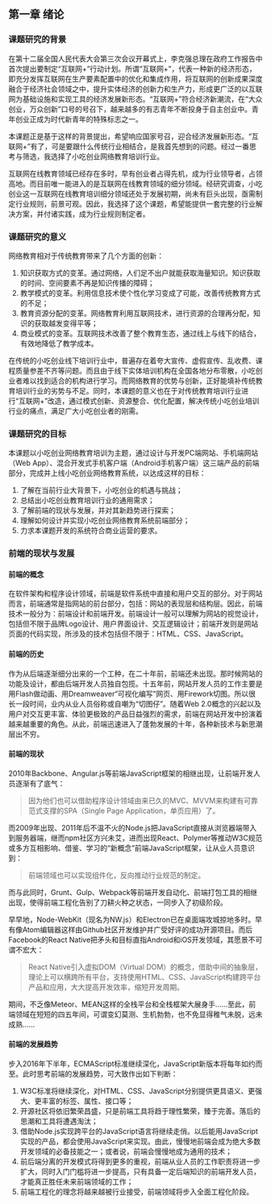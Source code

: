 ## 第一章 绪论

### 课题研究的背景

在第十二届全国人民代表大会第三次会议开幕式上，李克强总理在政府工作报告中首次提出要制定“互联网+”行动计划。所谓“互联网+”，代表一种新的经济形态，即充分发挥互联网在生产要素配置中的优化和集成作用，将互联网的创新成果深度融合于经济社会领域之中，提升实体经济的创新力和生产力，形成更广泛的以互联网为基础设施和实现工具的经济发展新形态。“互联网+”符合经济新潮流，在“大众创业，万众创新”口号的号召下，越来越多的有志青年不断投身于自主创业中。青年创业正成为时代新青年的特殊标志之一。

本课题正是基于这样的背景提出，希望响应国家号召，迎合经济发展新形态。“互联网+”有了，可是要跟什么传统行业相结合，是我首先想到的问题。经过一番思考与筛选，我选择了小吃创业网络教育培训行业。

互联网在线教育领域已经存在多时，早有创业者占得先机，成为行业领导者，占领高地。而目前唯一能进入的是互联网在线教育领域的细分领域。经研究调查，小吃创业这一互联网在线教育培训细分领域还处于发展初期，尚未有巨头出现，亟需制定行业规则，前景可观。因此，我选择了这个课题，希望能提供一套完整的行业解决方案，并付诸实践，成为行业规则制定者。

### 课题研究的意义

网络教育相对于传统教育带来了几个方面的创新：

1. 知识获取方式的变革。通过网络，人们足不出户就能获取海量知识。知识获取的时间、空间要素不再是知识传播的障碍；
2. 教学模式的变革。利用信息技术使个性化学习变成了可能，改善传统教育方式的不足；
3. 教育资源分配的变革。网络教育利用互联网技术，进行资源的合理再分配，知识的获取越发变得平等；
4. 商业模式的变革。互联网技术改善了整个教育生态，通过线上与线下的结合，有效地降低了教学成本。

在传统的小吃创业线下培训行业中，普遍存在着夸大宣传、虚假宣传、乱收费、课程质量参差不齐等问题。而且由于线下实体培训机构在全国各地分布零散，小吃创业者难以找到适合的机构进行学习。而网络教育的优势与创新，正好能填补传统教育培训行业的劣势与不足。同时，本课题的意义也在于对传统教育培训行业进行“互联网+”改造，通过模式创新、资源整合、优化配置，解决传统小吃创业培训行业的痛点，满足广大小吃创业者的刚需。

### 课题研究的目标

本课题以小吃创业网络教育培训为主题，通过设计与开发PC端网站、手机端网站（Web App）、混合开发式手机客户端（Android手机客户端）这三端产品的前端部分，完成并上线小吃创业网络教育系统，以达成这样的目标：

1. 了解在当前行业大背景下，小吃创业的机遇与挑战；
2. 总结出小吃创业教育培训行业的通用需求；
3. 了解前端的现状与发展，并对其新趋势进行探索；
4. 理解如何设计并实现小吃创业网络教育系统前端部分；
5. 力求本课题开发的系统符合商业运营的要求。

### 前端的现状与发展

#### 前端的概念

在软件架构和程序设计领域，前端是软件系统中直接和用户交互的部分。对于网站而言，前端通常是指网站的前台部分，包括：网站的表现层和结构层。因此，前端技术一般分为：前端设计和前端开发。前端设计一般可以理解为网站的视觉设计，包括但不限于品牌Logo设计、用户界面设计、交互逻辑设计；前端开发则是网站页面的代码实现，所涉及的技术包括但不限于：HTML、CSS、JavaScript。

#### 前端的历史

作为从后端逐渐细分出来的一个工种，在二十年前，前端还未出现。那时候网站的功能及设计，都由后端开发人员独自包揽。十五年前，网站开发人员的工作主要是用Flash做动画、用Dreamweaver“可视化编写”网页、用Firework切图。所以很长一段时间，业内从业人员俗称或自嘲为“切图仔”。随着Web 2.0概念的兴起以及用户对交互更丰富、体验更极致的产品日益强烈的需求，前端在网站开发中扮演着越来越重要的角色。从此，前端迅速进入了蓬勃发展的十年，各种新技术与新思潮层出不穷。

#### 前端的现状

2010年Backbone、Angular.js等前端JavaScript框架的相继出现，让前端开发人员逐渐有了底气：

> 因为他们也可以借助程序设计领域由来已久的MVC、MVVM来构建有可靠范式支撑的SPA（Single Page Application，单页应用）了。

而2009年出现、2011年后不温不火的Node.js把JavaScript直接从浏览器端带入到服务器端，继而npm社区方兴未艾，进而出现React、Polymer等推动W3C规范或多方互相影响、借鉴、学习的“新概念”前端JavaScript框架，让从业人员意识到：

> 前端领域也可以实现组件化，反向推动行业规范的制定。

而与此同时，Grunt、Gulp、Webpack等前端开发自动化、前端打包工具的相继出现，使得前端工程化告别了刀耕火种之状态，一同步入了初级阶段。

早早地，Node-WebKit（现名为NW.js）和Electron已在桌面端攻城掠地多时。早有像Atom编辑器这样由Github社区开发维护并广受好评的成功开源项目。而后Facebook的React Native把矛头和目标直指Android和iOS开发领域，其愿景不可谓不宏大：

> React Native引入虚拟DOM（Virtual DOM）的概念，借助中间的抽象层，理论上可以横跨所有平台，支持使用HTML、CSS、JavaScript构建跨平台产品和应用，大大提高开发效率，缩短开发周期。

期间，不乏像Meteor、MEAN这样的全栈平台和全栈框架大展身手……至此，前端领域在短短的四五年间，可谓变幻莫测、生机勃勃，也不免显得稚气未脱，远未成熟……

#### 前端的发展趋势

步入2016年下半年，ECMAScript标准继续深化，JavaScript新版本将每年如约而至。此时思考前端的发展趋势，可大致作出如下判断：

1. W3C标准将继续深化，对HTML、CSS、JavaScript分别提供更具语义、更强大、更丰富的标签、属性、接口等；
2. 开源社区将依旧繁荣昌盛，只是前端工具将趋于理性繁荣，臻于完善。落后的思潮和工具将遭遇淘汰；
3. 借助Node.js实现跨平台的JavaScript语言将继续走俏。以后能用JavaScript实现的产品，都会使用JavaScript来实现。由此，慢慢地前端会成为绝大多数开发领域的必备技能之一；或者说，前端会慢慢地成为通用的技术；
4. 前后端分离的开发模式将得到更多的重视，前端从业人员的工作职责将进一步扩大，同时入门门槛将进一步提高，只有具备一定后端知识的前端开发人员，才能真正胜任未来前端领域的工作；
5. 前端工程化的理念将越来越被行业接受，前端领域将步入全面工程化阶段。
